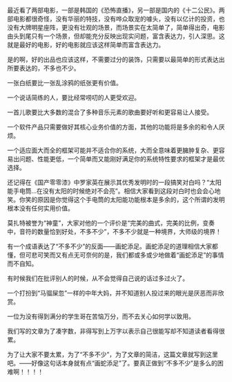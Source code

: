 最近看了两部电影，一部是韩国的《恐怖直播》，另一部是国内的《十二公民》。两部电影都很奇怪，没有华丽的特技，没有哗众取宠的噱头，没有以亿计的投资，也没有大牌明星座阵，更没有壮观的场景，而场景实在太简单了，简单得出奇，电影由头到尾只有一个场景，但却能充分反映出现实问题，富含表达力，引人深思。这就是最好的电影，好的电影就应该这样简单而富含表达力。

是的啊，好的出品也应该这样，不需要过分的装饰，只需要以最简单的形式表达出所要表达的，不多也不少。

一张白纸要比一张乱涂鸦的纸张更有价值。

一个说话简练的人，要比经常唠叨的人更受欢迎。

一首儿歌要比大多数的混合了多种音乐元素的歌曲要好听和更容易让人接受。

一个软件产品只需要做好其核心业务价值的方面，其他的功能将是多余的和令人厌烦。

一个适应面大而全的框架可能并不适合你的系统，大而全意味着更臃肿复杂、更容易出问题、性能更低，一个简单而又能刚好满足你的系统特性要求的框架才是最优选择。

还记得在《国产零零漆》中罗家英在展示其优秀发明时的一段搞笑对白吗？“太阳能手电筒...在没有太阳的时候绝对不会亮”。相信大家看到这段对白时也会会心地笑。你笑的原因是你觉得这个手电筒的太阳能功能根本是多余的，这个所谓的发明根本没有任何实用价值。

莫扎特被誉为“神童”，大家对他的一个评价是“完美的曲式，完美的比例，变奏中，音符的数量恰到好处，不多不少”，不多不少就是一种境界，大师级的境界！

有一个成语表达了“不多不少”的反面——画蛇添足。画蛇添足的道理相信大家都懂，但可悲可笑而又有点无可奈何的是，我们都或多或少地做着“画蛇添足”的事情而不自知。

有时候我们在批评别人的时候，从不会觉得自己说的话过多过火了。

一个打扮到“马骝屎忽”一样的中年大妈，并不知道别人投过来的眼光是厌恶而非欣赏。

一位为没有得到满分的学生哥在苦恼万分，而不去关心如何学以致用。

我们写的文章为了凑字数，非得写到上万字以表示自己很能写却不知道读者看得很累。

为了让大家不要太累，为了“不多不少”，为了文章的简洁，这篇文章就写到这里吧。——好像这句话本身就有点“画蛇添足”了。要真正做到“不多不少”是多么的困难啊！！！！









